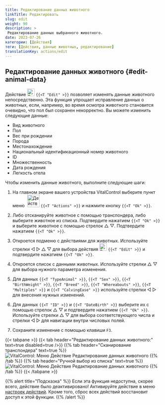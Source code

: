 ```yaml
---
title: Редактирование данных животного
linkTitle: Редактировать
slug: edit
weight: 90
description: >
 Редактирование данных выбранного животного.
date: 2023-07-26
категории: [Действия]
теги: [Действия, данные животных, редактирование]
translationKey: actions/edit
---
```


## Редактирование данных животного {#edit-animal-data}

Действие <img src="/icons/actions/edit.svg" width="24" align="bottom" alt="Редактировать" /> `{{<T "Edit" >}}` позволяет изменять данные животного непосредственно. Эта функция упрощает исправление данных о животных, если, например, во время осмотра животного становится очевидно, что пол был сохранен некорректно. Вы можете изменить следующие данные:

- Вид животного
- Пол
- Вес при рождении
- Порода
- Местонахождение
- Национальный идентификационный номер животного
- ID
- Множественность
- Дата рождения
- Легкость отела

Чтобы изменить данные животного, выполните следующие шаги:

1. На главном экране вашего устройства VitalControl выберите пункт меню &nbsp;<img src="/icons/actions.svg" width="40" align="bottom" alt="Действия" /> `{{<T "Actions" >}}` и нажмите кнопку `{{<T "Ok" >}}`.

2. Либо отсканируйте животное с помощью транспондера, либо выберите животное из списка. Подтвердите нажатием `{{<T "Ok" >}}` и выберите животное с помощью стрелок △ ▽. Подтвердите нажатием `{{<T "Ok" >}}`.

3. Откроется подменю с действиями для животных. Используйте стрелки ◁ ▷ △ ▽ для выбора действия <img src="/icons/actions/edit.svg" width="24" align="bottom" alt="Редактировать" /> `{{<T "Edit" >}}` и подтвердите нажатием `{{<T "Ok" >}}`.

4. Откроется список с данными животных. Используйте стрелки △ ▽ для выбора нужного параметра изменения.

5. Для данных `{{<T "TypeAnimal" >}}`, `{{<T "Sex" >}}`, `{{<T "BirthWeight" >}}`, `{{<T "Breed" >}}`, `{{<T "Whereabouts" >}}`, `{{<T "Multiples" >}}` и `{{<T "CalvingEase" >}}` используйте стрелки ◁ ▷ для внесения нужных изменений.

6. Для данных `{{<T "ID" >}}` и `{{<T "DateBirth" >}}` выберите их с помощью стрелок △ ▽ и подтвердите нажатием `{{<T "Ok" >}}`. Используйте стрелки △ ▽ для выбора соответствующего числа и стрелки ◁ ▷ для навигации внутри числовых полей.

7. Сохраните изменение с помощью клавиши `F3`.

{{< tabpane >}}
{{< tab header="Редактирование данных животного:" text=true disabled=true />}}
{{% tab header="Сканирование транспондера" text=true %}}
![VitalControl: Меню Действие Редактирование данных животного](../images/edit-scan.png "Редактирование данных животного")
{{% /tab %}}
{{% tab header="Ручной выбор из списка" text=true %}}
![VitalControl: Меню Действие Редактирование данных животного](../images/edit.png "Редактирование данных животного")
{{% /tab %}}
{{< /tabpane >}}

{{% alert title="Подсказка" %}}
Если эта функция недоступна, скорее всего, действие было деактивировано! Активируйте действие в меню [настроек действий](../setting/). Кроме того, сброс всех действий восстановит доступ к этой функции.
{{% /alert %}}
